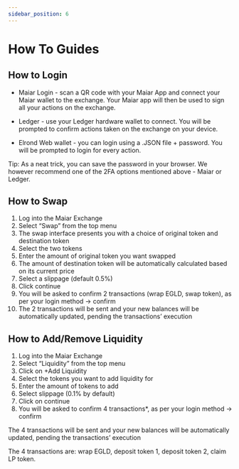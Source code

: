 ```yaml
---
sidebar_position: 6
---
```


# How To Guides

## How to Login

- Maiar Login - scan a QR code with your Maiar App and connect your Maiar wallet to the exchange. Your Maiar app will then be used to sign all your actions on the exchange.

- Ledger - use your Ledger hardware wallet to connect. You will be prompted to confirm actions taken on the exchange on your device.

- Elrond Web wallet - you can login using a .JSON file + password. You will be prompted to login for every action. 

Tip: As a neat trick, you can save the password in your browser. We however recommend one of the 2FA options mentioned above - Maiar or Ledger.

## How to Swap

1. Log into the Maiar Exchange
2. Select “Swap” from the top menu
3. The swap interface presents you with a choice of original token and destination token
4. Select the two tokens
5. Enter the amount of original token you want swapped
6. The amount of destination token will be automatically calculated based on its current price
7. Select a slippage (default 0.5%)
8. Click continue
9. You will be asked to confirm 2 transactions (wrap EGLD, swap token), as per your login method -> confirm
10. The 2 transactions will be sent and your new balances will be automatically updated, pending the transactions’ execution

## How to Add/Remove Liquidity 

1. Log into the Maiar Exchange
2. Select “Liquidity” from the top menu
3. Click on +Add Liquidity
4. Select the tokens you want to add liquidity for
5. Enter the amount of tokens to add
6. Select slippage (0.1% by default)
7. Click on continue
8. You will be asked to confirm 4 transactions*, as per your login method -> confirm

The 4 transactions will be sent and your new balances will be automatically updated, pending the transactions’ execution

The 4 transactions are: wrap EGLD, deposit token 1, deposit token 2, claim LP token.
